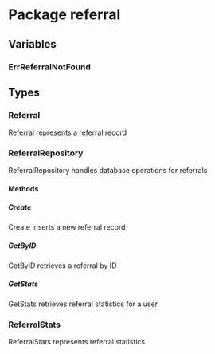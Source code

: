 # Package referral

## Variables

### ErrReferralNotFound

## Types

### Referral

Referral represents a referral record

### ReferralRepository

ReferralRepository handles database operations for referrals

#### Methods

##### Create

Create inserts a new referral record

##### GetByID

GetByID retrieves a referral by ID

##### GetStats

GetStats retrieves referral statistics for a user

### ReferralStats

ReferralStats represents referral statistics
